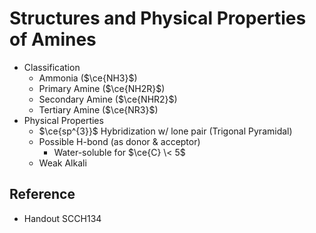 # Structures and Physical Properties of Amines

* Classification
  * Ammonia ($\ce{NH3}$)
  * Primary Amine ($\ce{NH2R}$)
  * Secondary Amine ($\ce{NHR2}$)
  * Tertiary Amine ($\ce{NR3}$)
* Physical Properties
  * $\ce{sp^{3}}$ Hybridization w/ lone pair (Trigonal Pyramidal)
  * Possible H-bond (as donor & acceptor)
    * Water-soluble for $\ce{C} \< 5$
  * Weak Alkali

## Reference

* Handout SCCH134
